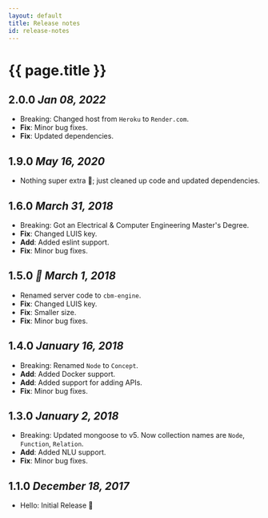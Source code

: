 ```yaml
---
layout: default
title: Release notes
id: release-notes
---
```


# {{ page.title }}

## 2.0.0 *Jan 08, 2022*

- <span class="tag">Breaking</span>: <span class="tag red">Changed host from `Heroku` to `Render.com`.</span>
- __Fix__: Minor bug fixes.
- __Fix__: Updated dependencies.

## 1.9.0 *May 16, 2020*

- Nothing super extra 🤷; just cleaned up code and updated dependencies.

## 1.6.0 *March 31, 2018*

- <span class="tag">Breaking</span>: <span class="tag red">Got an Electrical & Computer Engineering Master's Degree.</span>
- __Fix__: Changed LUIS key.
- __Add__: Added eslint support.
- __Fix__: Minor bug fixes.

## 1.5.0 *🌱 March 1, 2018*

- Renamed server code to `cbm-engine`.
- __Fix__: Changed LUIS key.
- __Fix__: Smaller size.
- __Fix__: Minor bug fixes.

## 1.4.0 *January 16, 2018*

- <span class="tag">Breaking</span>: Renamed `Node` to `Concept`.
- __Add__: Added Docker support.
- __Add__: Added support for adding APIs.
- __Fix__: Minor bug fixes.

## 1.3.0 *January 2, 2018*

- <span class="tag">Breaking</span>: Updated mongoose to v5. Now collection names are `Node`, `Function`, `Relation`.
- __Add__: Added NLU support.
- __Fix__: Minor bug fixes.

## 1.1.0 *December 18, 2017*

- <span class="tag">Hello</span>: Initial Release 🚀

<br>
<br>
<br>
